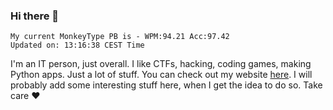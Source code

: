 ### Hi there 👋
<!-- PB START -->
```
My current MonkeyType PB is - WPM:94.21 Acc:97.42
Updated on: 13:16:38 CEST Time
```
<!-- PB END -->
I'm an IT person, just overall. I like CTFs, hacking, coding games, making Python apps. Just a lot of stuff.
You can check out my website [here](https://skill3472.github.io/).
I will probably add some interesting stuff here, when I get the idea to do so. Take care ❤️
